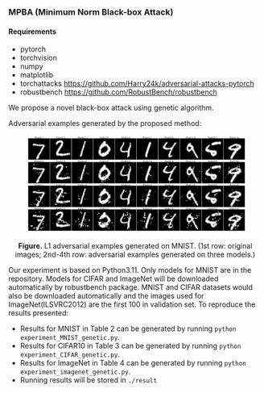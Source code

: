 ### MPBA (Minimum Norm Black-box Attack)
#### Requirements
- pytorch
- torchvision
- numpy
- matplotlib
- torchattacks https://github.com/Harry24k/adversarial-attacks-pytorch
- robustbench https://github.com/RobustBench/robustbench

We propose a novel black-box attack using genetic algorithm. 

Adversarial examples generated by the proposed method:
<p align="center">
    <img src="GA_AE_mnist_L1.png" width="450">
</p>
<p align="center">
<b>Figure.</b> L1 adversarial examples generated on MNIST. (1st row: original images; 2nd-4th row: adversarial examples generated on three models.)
</p>

Our experiment is based on Python3.11. Only models for MNIST are in the repository. Models for CIFAR and ImageNet will be downloaded automatically by robustbench package. MNIST and CIFAR datasets would also be downloaded automatically and the images used for ImageNet(ILSVRC2012) are the first 100 in validation set. To reproduce the results presented:

- Results for MNIST in Table 2  can be generated by running  ```python experiment_MNIST_genetic.py```.<br>
- Results for CIFAR10 in Table 3 can be generated by running  ```python experiment_CIFAR_genetic.py```.<br>
- Results for ImageNet in Table 4 can be generated by running  ```python experiment_imagenet_genetic.py```.<br>
- Running results will be stored in ```./result```